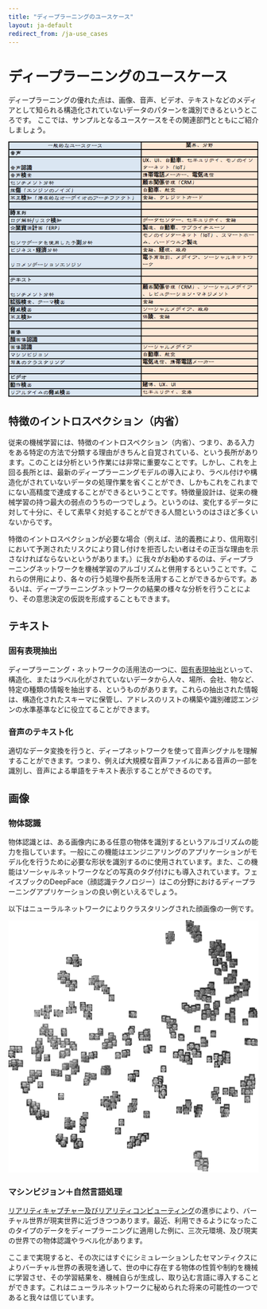 ```yaml
---
title: "ディープラーニングのユースケース"
layout: ja-default
redirect_from: /ja-use_cases
---
```


# ディープラーニングのユースケース

ディープラーニングの優れた点は、画像、音声、ビデオ、テキストなどのメディアとして知られる構造化されていないデータのパターンを識別できるというところです。
ここでは、サンプルとなるユースケースをその関連部門とともにご紹介しましょう。

![Alt text](../img/ja-use_cases.png)

## 特徴のイントロスペクション（内省）

従来の機械学習には、特徴のイントロスペクション（内省）、つまり、ある入力をある特定の方法で分類する理由がきちんと自覚されている、という長所があります。このことは分析という作業には非常に重要なことです。しかし、これを上回る長所とは、最新のディープラーニングモデルの導入により、ラベル付けや構造化がされていないデータの処理作業を省くことができ、しかもこれをこれまでにない高精度で達成することができるということです。特徴量設計は、従来の機械学習の持つ最大の弱点のうちの一つでしょう。というのは、変化するデータに対して十分に、そして素早く対処することができる人間というのはさほど多くいないからです。

特徴のイントロスペクションが必要な場合（例えば、法的義務により、信用取引において予測されたリスクにより貸し付けを拒否したい者はその正当な理由を示さなければならないというがあります。）に我々がお勧めするのは、ディープラーニングネットワークを機械学習のアルゴリズムと併用するということです。これらの併用により、各々の行う処理や長所を活用することができるからです。あるいは、ディープラーニングネットワークの結果の様々な分析を行うことにより、その意思決定の仮説を形成することもできます。

## テキスト

### 固有表現抽出

ディープラーニング・ネットワークの活用法の一つに、[固有表現抽出](https://en.wikipedia.org/wiki/Named-entity_recognition)といって、構造化、またはラベル化がされていないデータから人々、場所、会社、物など、特定の種類の情報を抽出する、というものがあります。これらの抽出された情報は、構造化されたスキーマに保管し、アドレスのリストの構築や識別確認エンジンの水準基準などに役立てることができます。

### 音声のテキスト化

適切なデータ変換を行うと、ディープネットワークを使って音声シグナルを理解することができます。つまり、例えば大規模な音声ファイルにある音声の一部を識別し、音声による単語をテキスト表示することができるのです。

## 画像

### 物体認識

物体認識とは、ある画像内にある任意の物体を識別するというアルゴリズムの能力を指しています。一般にこの機能はエンジニアリングのアプリケーションがモデル化を行うために必要な形状を識別するのに使用されています。また、この機能はソーシャルネットワークなどの写真のタグ付けにも導入されています。フェイスブックのDeepFace（顔認識テクノロジー）はこの分野におけるディープラーニングアプリケーションの良い例といえるでしょう。

以下はニューラルネットワークによりクラスタリングされた顔画像の一例です。

![Alt text](../img/faces_tsne.jpg)

### マシンビジョン＋自然言語処理

[リアリティキャプチャー及びリアリティコンピューティング](http://pando.com/2014/02/16/convergence-what-happens-when-virtual-realities-take-over/)の進歩により、バーチャル世界が現実世界に近づきつつあります。最近、利用できるようになったこのタイプのデータをディープラーニングに適用した例に、三次元環境、及び現実の世界での物体認識やラベル化があります。

ここまで実現すると、その次にはすぐにシミュレーションしたセマンティクスによりバーチャル世界の表現を通して、世の中に存在する物体の性質や制約を機械に学習させ、その学習結果を、機械自らが生成し、取り込む言語に導入することができます。これはニューラルネットワークに秘められた将来の可能性の一つであると我々は信じています。
